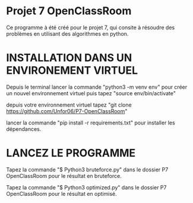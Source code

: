 # Projet 7 OpenClassRoom

Ce programme à été créé pour le projet 7, qui consite à résoudre des problèmes en utilisant des algorithmes en python.
# INSTALLATION DANS UN ENVIRONEMENT VIRTUEL

Depuis le terminal lancer la commande "python3 -m venv env" pour créer un nouvel environnement virtuel puis tapez "source env/bin/activate"

depuis votre environnement virtuel tapez "git clone https://github.com/Unfor06/P7-OpenClassRoom"

lancer la commande "pip install -r requirements.txt" pour installer les dépendances.

# LANCEZ LE PROGRAMME

Tapez la commande "$ Python3 bruteforce.py" dans le dossier P7 OpenClassRoom pour le résultat en bruteforce.

Tapez la commande "$ Python3 optimized.py" dans le dossier P7 OpenClassRoom pour le résultat en optimisé.




